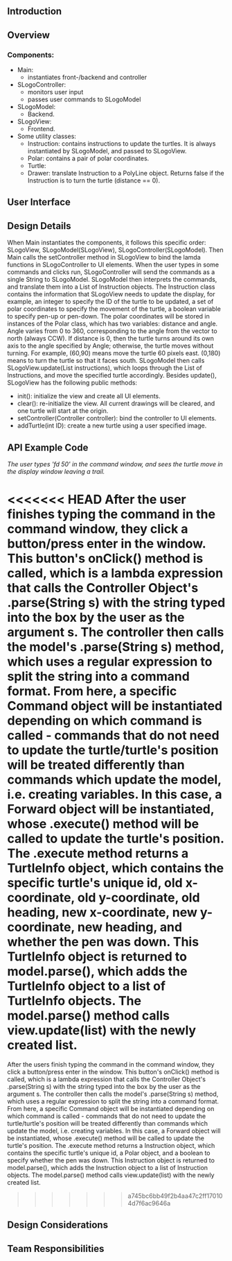 
##    Introduction

##    Overview
### Components: 
* Main:
	* instantiates front-/backend and controller
* SLogoController:
	* monitors user input
	* passes user commands to SLogoModel
*	SLogoModel:
	* Backend.
* SLogoView:
	* Frontend.
* Some utility classes:
	* Instruction: contains instructions to update the turtles. It is always instantiated by SLogoModel, and passed to SLogoView.
	* Polar: contains a pair of polar coordinates.
	* Turtle:
	* Drawer: translate Instruction to a PolyLine object. Returns false if the Instruction is to turn the turtle (distance == 0).
##    User Interface

##   Design Details
When Main instantiates the components, it follows this specific order: SLogoView, SLogoModel(SLogoView), SLogoController(SLogoModel). Then Main calls the setController method in SLogoView to bind the lamda functions in SLogoController to UI elements. 
When the user types in some commands and clicks run, SLogoController will send the commands as a single String to SLogoModel. SLogoModel then interprets the commands, and translate them into a List of Instruction objects. The Instruction class contains the information that SLogoView needs to update the display, for example, an integer to specify the ID of the turtle to be updated, a set of polar coordinates to specify the movement of the turtle, a boolean variable to specify pen-up or pen-down. 
The polar coordinates will be stored in instances of the Polar class, which has two variables: distance and angle. Angle varies from 0 to 360, corresponding to the angle from the vector to north (always CCW). If distance is 0, then the turtle turns around its own axis to the angle specified by Angle; otherwise, the turtle moves without turning. For example, (60,90) means move the turtle 60 pixels east. (0,180) means to turn the turtle so that it faces south.
SLogoModel then calls SLogoView.update(List<instruction> instructions), which loops through the List of Instructions, and move the specified turtle accordingly. 
Besides update(), SLogoView has the following public methods:
* init(): initialize the view and create all UI elements.
* clear(): re-initialize the view. All current drawings will be cleared, and one turtle will start at the origin.
* setController(Controller controller): bind the controller to UI elements.
* addTurtle(int ID): create a new turtle using a user specified image.
    
##   API Example Code
	
*The user types 'fd 50' in the command window, and sees the turtle move in the display window leaving a trail.*    

<<<<<<< HEAD
After the user finishes typing the command in the command window, they click a button/press enter in the window.  This button's onClick() method is called, which is a lambda expression that calls the Controller Object's .parse(String s) with the string typed into the box by the user as the argument s.  The controller then calls the model's .parse(String s) method, which uses a regular expression to split the string into a command format.  From here, a specific Command object will be instantiated depending on which command is called - commands that do not need to update the turtle/turtle's position will be treated differently than commands which update the model, i.e. creating variables.  In this case, a Forward object will be instantiated, whose .execute() method will be called to update the turtle's position.  The .execute method returns a TurtleInfo object, which contains the specific turtle's unique id, old x-coordinate, old y-coordinate, old heading, new x-coordinate, new y-coordinate, new heading, and whether the pen was down.  This TurtleInfo object is returned to model.parse(), which adds the TurtleInfo object to a list of TurtleInfo objects.  The model.parse() method calls view.update(list<TurtleInfo>) with the newly created list.  
=======
After the users finish typing the command in the command window, they click a button/press enter in the window.  This button's onClick() method is called, which is a lambda expression that calls the Controller Object's .parse(String s) with the string typed into the box by the user as the argument s.  The controller then calls the model's .parse(String s) method, which uses a regular expression to split the string into a command format.  From here, a specific Command object will be instantiated depending on which command is called - commands that do not need to update the turtle/turtle's position will be treated differently than commands which update the model, i.e. creating variables.  In this case, a Forward object will be instantiated, whose .execute() method will be called to update the turtle's position.  The .execute method returns a Instruction object, which contains the specific turtle's unique id, a Polar object, and a boolean to specify whether the pen was down.  This Instruction object is returned to model.parse(), which adds the Instruction object to a list of Instruction objects.  The model.parse() method calls view.update(list<Instruction>) with the newly created list.  
>>>>>>> a745bc6bb49f2b4aa47c2ff170104d7f6ac9646a

##    Design Considerations

##    Team Responsibilities

